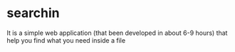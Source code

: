 # searchin
It is a simple web application (that been developed in about 6-9 hours) that help you find what you need inside a file 
